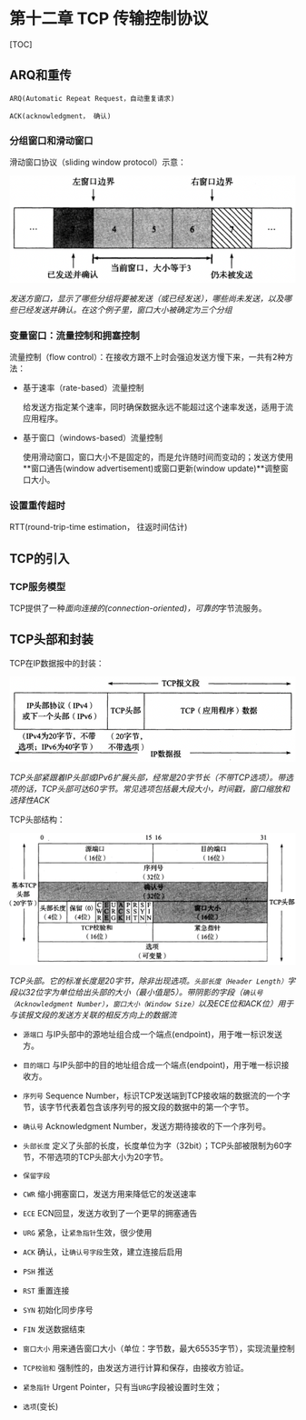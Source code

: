 # 第十二章 TCP 传输控制协议

[TOC]



## ARQ和重传

`ARQ(Automatic Repeat Request，自动重复请求)`

`ACK(acknowledgment， 确认)`

### 分组窗口和滑动窗口

滑动窗口协议（sliding window protocol）示意：

![12-1](res/12-1.png)

*发送方窗口，显示了哪些分组将要被发送（或已经发送），哪些尚未发送，以及哪些已经发送并确认。在这个例子里，窗口大小被确定为三个分组*

### 变量窗口：流量控制和拥塞控制

流量控制（flow control）：在接收方跟不上时会强迫发送方慢下来，一共有2种方法：

- 基于速率（rate-based）流量控制

  给发送方指定某个速率，同时确保数据永远不能超过这个速率发送，适用于流应用程序。

- 基于窗口（windows-based）流量控制

  使用滑动窗口，窗口大小不是固定的，而是允许随时间而变动的；发送方使用**窗口通告(window advertisement)或窗口更新(window update)**调整窗口大小。

### 设置重传超时

RTT(round-trip-time estimation， 往返时间估计)



## TCP的引入

### TCP服务模型

TCP提供了一种*面向连接的(connection-oriented)，可靠的*字节流服务。



## TCP头部和封装

TCP在IP数据报中的封装：

![12-2](res/12-2.png)

*TCP头部紧跟着IP头部或IPv6扩展头部，经常是20字节长（不带TCP选项）。带选项的话，TCP头部可达60字节。常见选项包括最大段大小，时间戳，窗口缩放和选择性ACK*

TCP头部结构：

![12-3](res/12-3.png)

*TCP头部。它的标准长度是20字节，除非出现选项。`头部长度（Header Length）`字段以32位字为单位给出头部的大小（最小值是5）。带阴影的字段（`确认号（Acknowledgment Number）`，`窗口大小（Window Size）`以及ECE位和ACK位）用于与该报文段的发送方关联的相反方向上的数据流*

- `源端口` 与IP头部中的源地址组合成一个端点(endpoint)，用于唯一标识发送方。

- `目的端口` 与IP头部中的目的地址组合成一个端点(endpoint)，用于唯一标识接收方。

- `序列号` Sequence Number，标识TCP发送端到TCP接收端的数据流的一个字节，该字节代表着包含该序列号的报文段的数据中的第一个字节。

- `确认号` Acknowledgment Number，发送方期待接收的下一个序列号。

- `头部长度` 定义了头部的长度，长度单位为字（32bit）；TCP头部被限制为60字节，不带选项的TCP头部大小为20字节。

- `保留字段`

- `CWR` 缩小拥塞窗口，发送方用来降低它的发送速率

- `ECE` ECN回显，发送方收到了一个更早的拥塞通告

- `URG` 紧急，让`紧急指针`生效，很少使用

- `ACK` 确认，让`确认号字段`生效，建立连接后启用

- `PSH` 推送

- `RST` 重置连接 

- `SYN` 初始化同步序号

- `FIN` 发送数据结束

- `窗口大小` 用来通告窗口大小（单位：字节数，最大65535字节），实现流量控制

- `TCP校验和` 强制性的，由发送方进行计算和保存，由接收方验证。

- `紧急指针` Urgent Pointer，只有当`URG`字段被设置时生效；

- `选项`(变长)